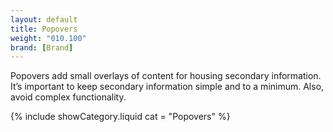 ```yaml
---
layout: default
title: Popovers
weight: "010.100"
brand: [Brand]
---
```


<div class="row">
	<div class="col-sm-8 col-sm-offset-4 category-head lead">
		Popovers add small overlays of content for housing secondary information. It&rsquo;s important to keep secondary information simple and to a minimum. Also,
		avoid complex functionality.
	</div>
</div>

{% include showCategory.liquid  cat = "Popovers" %}